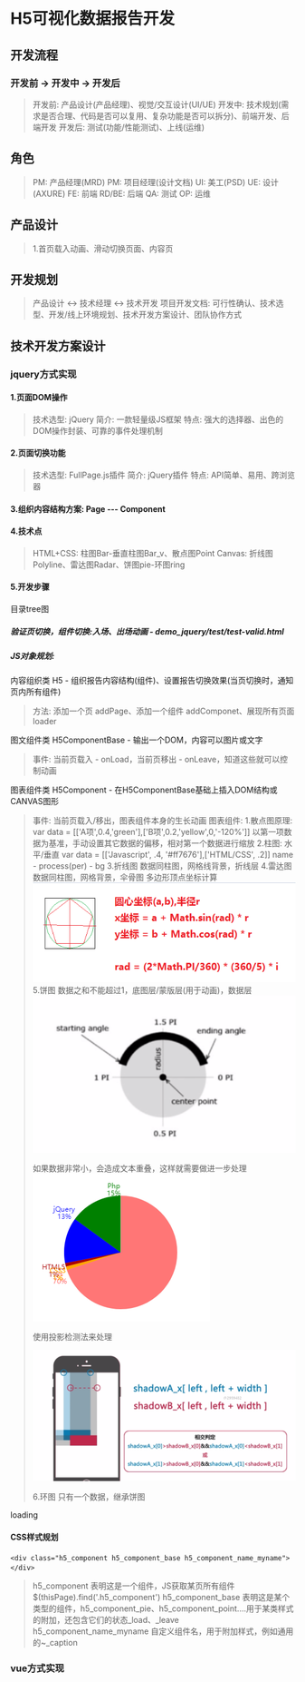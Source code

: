 # H5可视化数据报告开发
## 开发流程
### 开发前  ->  开发中  -> 开发后
> 开发前: 产品设计(产品经理)、视觉/交互设计(UI/UE)
> 开发中: 技术规划(需求是否合理、代码是否可以复用、复杂功能是否可以拆分)、前端开发、后端开发
> 开发后: 测试(功能/性能测试)、上线(运维)
## 角色
> PM: 产品经理(MRD)
> PM: 项目经理(设计文档)
> UI: 美工(PSD)
> UE: 设计(AXURE)
> FE: 前端
> RD/BE: 后端
> QA: 测试
> OP: 运维
## 产品设计
> 1.首页载入动画、滑动切换页面、内容页
## 开发规划
> 产品设计 <-> 技术经理 <-> 技术开发
> 项目开发文档: 可行性确认、技术选型、开发/线上环境规划、技术开发方案设计、团队协作方式
## 技术开发方案设计
### jquery方式实现
#### 1.页面DOM操作
>   技术选型: jQuery
>   简介: 一款轻量级JS框架
>   特点: 强大的选择器、出色的DOM操作封装、可靠的事件处理机制
#### 2.页面切换功能
>   技术选型: FullPage.js插件
>   简介: jQuery插件
>   特点: API简单、易用、跨浏览器
#### 3.组织内容结构方案: Page --- Component
#### 4.技术点
>   HTML+CSS: 柱图Bar-垂直柱图Bar_v、散点图Point
>   Canvas: 折线图Polyline、雷达图Radar、饼图pie-环图ring
#### 5.开发步骤
目录tree图
##### 验证页切换，组件切换:入场、出场动画 - demo_jquery/test/test-valid.html
##### JS对象规划: 

内容组织类 H5 - 组织报告内容结构(组件)、设置报告切换效果(当页切换时，通知页内所有组件)
> 方法: 添加一个页 addPage、添加一个组件 addComponet、展现所有页面 loader

图文组件类 H5ComponentBase - 输出一个DOM，内容可以图片或文字
> 事件: 当前页载入 - onLoad，当前页移出 - onLeave，知道这些就可以控制动画

图表组件类 H5Component - 在H5ComponentBase基础上插入DOM结构或CANVAS图形
> 事件: 当前页载入/移出，图表组件本身的生长动画
> 图表组件:
>   1.散点图原理:
>   var data = [['A项',0.4,'green'],['B项',0.2,'yellow',0,'-120%']]
>   以第一项数据为基准，手动设置其它数据的偏移，相对第一个数据进行缩放
>   2.柱图: 水平/垂直
>   var data = [['Javascript', .4, '#ff7676'],['HTML/CSS', .2]]
>   name - process(per) - bg
>   3.折线图
>   数据同柱图，网格线背景，折线层
>   4.雷达图
>   数据同柱图，网格背景，伞骨图
>   多边形顶点坐标计算
>   ![](des.png)
>   5.饼图
>   数据之和不能超过1，底图层/蒙版层(用于动画)，数据层
>   ![](pie.png)
>   
>   如果数据非常小，会造成文本重叠，这样就需要做进一步处理
>   ![](ques.png)
>   
>   使用投影检测法来处理
>   
>   ![](ty.png)
>   
>   6.环图
>   只有一个数据，继承饼图

loading
> 

#### CSS样式规划
```<div class="h5_component h5_component_base h5_component_name_myname"></div>```
> h5_component 表明这是一个组件，JS获取某页所有组件$(thisPage).find('.h5_component')
> h5_component_base 表明这是某个类型的组件，h5_component_pie、h5_component_point....用于某类样式的附加，还包含它们的状态_load、_leave
> h5_component_name_myname 自定义组件名，用于附加样式，例如通用的~_caption

  


### vue方式实现
